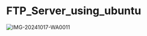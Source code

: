 # FTP_Server_using_ubuntu
![IMG-20241017-WA0011](https://github.com/user-attachments/assets/50c318b8-e243-4ad5-a256-280b31aefd94)
